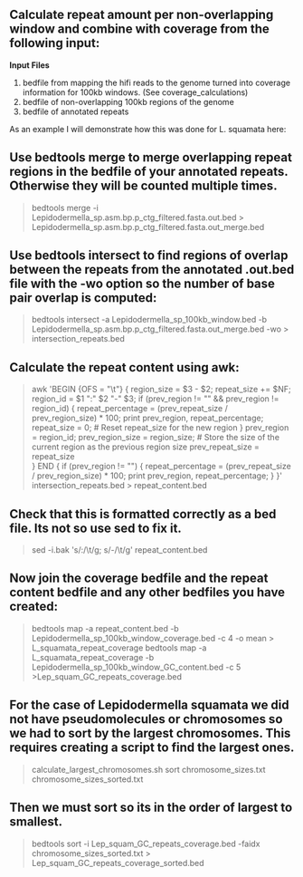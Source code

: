 ## Calculate repeat amount per non-overlapping window and combine with coverage from the following input:

**Input Files**
1. bedfile from mapping the hifi reads to the genome turned into coverage information for 100kb windows. (See coverage_calculations)
2. bedfile of non-overlapping 100kb regions of the genome
3. bedfile of annotated repeats

As an example I will demonstrate how this was done for L. squamata here:

## Use bedtools merge to merge overlapping repeat regions in the bedfile of your annotated repeats. Otherwise they will be counted multiple times.

> bedtools merge -i Lepidodermella_sp.asm.bp.p_ctg_filtered.fasta.out.bed > Lepidodermella_sp.asm.bp.p_ctg_filtered.fasta.out_merge.bed

## Use bedtools intersect to find regions of overlap between the repeats from the annotated .out.bed file with the -wo option so the number of base pair overlap is computed:

> bedtools intersect -a Lepidodermella_sp_100kb_window.bed -b Lepidodermella_sp.asm.bp.p_ctg_filtered.fasta.out_merge.bed -wo > intersection_repeats.bed

## Calculate the repeat content using awk:

> awk 'BEGIN {OFS = "\t"} {
    region_size = $3 - $2;
    repeat_size += $NF;
    region_id = $1 ":" $2 "-" $3;
    if (prev_region != "" && prev_region != region_id) {
        repeat_percentage = (prev_repeat_size / prev_region_size) * 100;
        print prev_region, repeat_percentage;
        repeat_size = 0;  # Reset repeat_size for the new region
    }
    prev_region = region_id;
    prev_region_size = region_size;  # Store the size of the current region as the previous region size
    prev_repeat_size = repeat_size	
} END {
    if (prev_region != "") {
        repeat_percentage = (prev_repeat_size / prev_region_size) * 100;
        print prev_region, repeat_percentage;
    }
}' intersection_repeats.bed > repeat_content.bed

## Check that this is formatted correctly as a bed file. Its not so use sed to fix it.

> sed -i.bak 's/\:/\t/g; s/\-/\t/g' repeat_content.bed

## Now join the coverage bedfile and the repeat content bedfile and any other bedfiles you have created:

> bedtools map -a repeat_content.bed -b Lepidodermella_sp_100kb_window_coverage.bed -c 4 -o mean > L_squamata_repeat_coverage
> bedtools map -a  L_squamata_repeat_coverage -b Lepidodermella_sp_100kb_window_GC_content.bed -c 5 >Lep_squam_GC_repeats_coverage.bed
 
## For the case of Lepidodermella squamata we did not have pseudomolecules or chromosomes so we had to sort by the largest chromosomes. This requires creating a script to find the largest ones. 

> calculate_largest_chromosomes.sh 
> sort chromosome_sizes.txt chromosome_sizes_sorted.txt

## Then we must sort so its in the order of largest to smallest. 

> bedtools sort -i Lep_squam_GC_repeats_coverage.bed -faidx chromosome_sizes_sorted.txt > Lep_squam_GC_repeats_coverage_sorted.bed 

